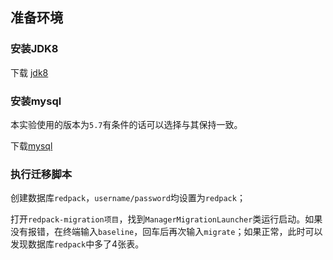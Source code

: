 ## 准备环境

### 安装JDK8

下载 [jdk8](https://www.oracle.com/technetwork/java/javase/downloads/jdk8-downloads-2133151.html)

### 安装mysql

本实验使用的版本为`5.7`有条件的话可以选择与其保持一致。

下载[mysql](https://dev.mysql.com/downloads/mysql/5.7.html#downloads)

### 执行迁移脚本

创建数据库`redpack`，`username/password`均设置为`redpack`；

打开`redpack-migration项目`，找到`ManagerMigrationLauncher`类运行启动。如果没有报错，在终端输入`baseline`，回车后再次输入`migrate`；如果正常，此时可以发现数据库`redpack`中多了4张表。




